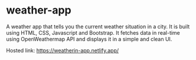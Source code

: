 # weather-app
A weather app that tells you the current weather situation in a city. It is built using HTML, CSS, Javascript and Bootstrap. It fetches data in real-time using OpenWeathermap API and displays it in a simple and clean UI.

Hosted link: https://weatherin-app.netlify.app/
